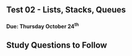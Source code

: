 ## Test 02 - Lists, Stacks, Queues
#### Due: Thursday October 24<sup>th</sup>

## Study Questions to Follow
